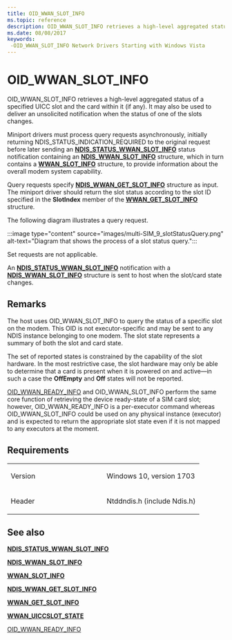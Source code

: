 ```yaml
---
title: OID_WWAN_SLOT_INFO
ms.topic: reference
description: OID_WWAN_SLOT_INFO retrieves a high-level aggregated status of a specified UICC slot and the card within it (if any). It may also be used to deliver an unsolicited notification when the status of one of the slots changes.
ms.date: 08/08/2017
keywords: 
 -OID_WWAN_SLOT_INFO Network Drivers Starting with Windows Vista
---
```


# OID\_WWAN\_SLOT\_INFO


OID\_WWAN\_SLOT\_INFO retrieves a high-level aggregated status of a specified UICC slot and the card within it (if any). It may also be used to deliver an unsolicited notification when the status of one of the slots changes.

Miniport drivers must process query requests asynchronously, initially returning NDIS\_STATUS\_INDICATION\_REQUIRED to the original request before later sending an [**NDIS\_STATUS\_WWAN\_SLOT\_INFO**](./ndis-status-wwan-slot-info-status.md) status notification containing an [**NDIS\_WWAN\_SLOT\_INFO**](/windows-hardware/drivers/ddi/ndiswwan/ns-ndiswwan-_ndis_wwan_slot_info) structure, which in turn contains a [**WWAN\_SLOT\_INFO**](/windows-hardware/drivers/ddi/wwan/ns-wwan-_wwan_slot_info) structure, to provide information about the overall modem system capability.

Query requests specify [**NDIS\_WWAN\_GET\_SLOT\_INFO**](/windows-hardware/drivers/ddi/ndiswwan/ns-ndiswwan-_ndis_wwan_get_slot_info) structure as input. The miniport driver should return the slot status according to the slot ID specified in the **SlotIndex** member of the [**WWAN\_GET\_SLOT\_INFO**](/windows-hardware/drivers/ddi/wwan/ns-wwan-_wwan_get_slot_info) structure.

The following diagram illustrates a query request.

:::image type="content" source="images/multi-SIM_9_slotStatusQuery.png" alt-text="Diagram that shows the process of a slot status query.":::

Set requests are not applicable.

An [**NDIS\_STATUS\_WWAN\_SLOT\_INFO**](./ndis-status-wwan-slot-info-status.md) notification with a [**NDIS\_WWAN\_SLOT\_INFO**](/windows-hardware/drivers/ddi/ndiswwan/ns-ndiswwan-_ndis_wwan_slot_info) structure is sent to host when the slot/card state changes.

## Remarks

The host uses OID\_WWAN\_SLOT\_INFO to query the status of a specific slot on the modem. This OID is not executor-specific and may be sent to any NDIS instance belonging to one modem. The slot state represents a summary of both the slot and card state.

The set of reported states is constrained by the capability of the slot hardware. In the most restrictive case, the slot hardware may only be able to determine that a card is present when it is powered on and active—in such a case the **OffEmpty** and **Off** states will not be reported.

[OID\_WWAN\_READY\_INFO](oid-wwan-ready-info.md) and OID\_WWAN\_SLOT\_INFO perform the same core function of retrieving the device ready-state of a SIM card slot; however, OID\_WWAN\_READY\_INFO is a per-executor command whereas OID\_WWAN\_SLOT\_INFO could be used on any physical instance (executor) and is expected to return the appropriate slot state even if it is not mapped to any executors at the moment.

## Requirements

<table>
<colgroup>
<col width="50%" />
<col width="50%" />
</colgroup>
<tbody>
<tr class="odd">
<td><p>Version</p></td>
<td><p>Windows 10, version 1703</p></td>
</tr>
<tr class="even">
<td><p>Header</p></td>
<td>Ntddndis.h (include Ndis.h)</td>
</tr>
</tbody>
</table>

## See also


[**NDIS\_STATUS\_WWAN\_SLOT\_INFO**](./ndis-status-wwan-slot-info-status.md)

[**NDIS\_WWAN\_SLOT\_INFO**](/windows-hardware/drivers/ddi/ndiswwan/ns-ndiswwan-_ndis_wwan_slot_info)

[**WWAN\_SLOT\_INFO**](/windows-hardware/drivers/ddi/wwan/ns-wwan-_wwan_slot_info)

[**NDIS\_WWAN\_GET\_SLOT\_INFO**](/windows-hardware/drivers/ddi/ndiswwan/ns-ndiswwan-_ndis_wwan_get_slot_info)

[**WWAN\_GET\_SLOT\_INFO**](/windows-hardware/drivers/ddi/wwan/ns-wwan-_wwan_get_slot_info)

[**WWAN\_UICCSLOT\_STATE**](/windows-hardware/drivers/ddi/wwan/ne-wwan-_wwan_uiccslot_state)

[OID\_WWAN\_READY\_INFO](oid-wwan-ready-info.md)

 

